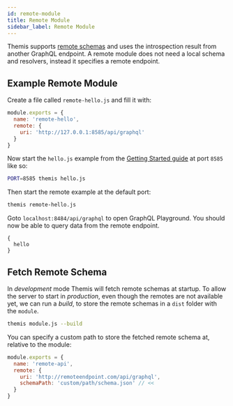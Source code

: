 ```yaml
---
id: remote-module
title: Remote Module
sidebar_label: Remote Module
---
```


Themis supports [remote schemas](https://www.apollographql.com/docs/graphql-tools/remote-schemas.html) and uses the introspection result from another GraphQL endpoint. A remote module does not need a local schema and resolvers, instead it specifies a remote endpoint.

## Example Remote Module
Create a file called `remote-hello.js` and fill it with:
```js
module.exports = {
  name: 'remote-hello',
  remote: {
    uri: 'http://127.0.0.1:8585/api/graphql'
  }
}
```
Now start the `hello.js` example from the [Getting Started guide](./getting-started) at port `8585` like so:
```bash
PORT=8585 themis hello.js
```
Then start the remote example at the default port:
```bash
themis remote-hello.js
```

Goto `localhost:8484/api/graphql` to open GraphQL Playground. You should now be able to query data from the remote endpoint.
```text
{
  hello
}
```

## Fetch Remote Schema
In _development_ mode Themis will fetch remote schemas at startup. To allow the server to start in _production_, even though the remotes are not available yet, we can run a _build_, to store the remote schemas in a `dist` folder with the `module`.

```bash
themis module.js --build
```

You can specify a custom path to store the fetched remote schema at, relative to the module:
```js
module.exports = {
  name: 'remote-api',
  remote: {
    uri: 'http://remoteendpoint.com/api/graphql',
    schemaPath: 'custom/path/schema.json' // <<
  }
}
```